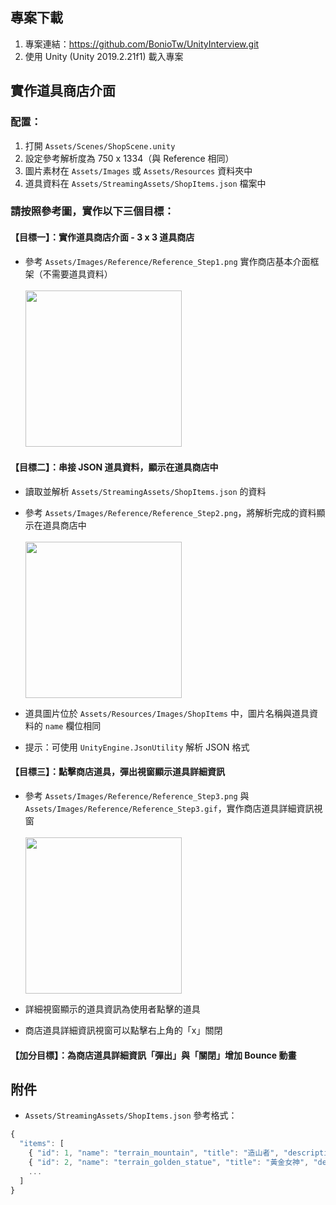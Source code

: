 ## 專案下載
  1. 專案連結：https://github.com/BonioTw/UnityInterview.git
  2. 使用 Unity (Unity 2019.2.21f1) 載入專案

## 實作道具商店介面
### 配置：
  1. 打開 `Assets/Scenes/ShopScene.unity`
  2. 設定參考解析度為 750 x 1334（與 Reference 相同）
  3. 圖片素材在 `Assets/Images` 或 `Assets/Resources` 資料夾中
  4. 道具資料在 `Assets/StreamingAssets/ShopItems.json` 檔案中

### 請按照參考圖，實作以下三個目標：
#### 【目標一】：實作道具商店介面 - 3 x 3 道具商店
  * 參考 `Assets/Images/Reference/Reference_Step1.png` 實作商店基本介面框架（不需要道具資料）<br><br><img width="250" src="https://user-images.githubusercontent.com/6658966/77414529-28af8880-6dfc-11ea-92b1-8c51b08ecb0c.png">

#### 【目標二】：串接 JSON 道具資料，顯示在道具商店中
  * 讀取並解析 `Assets/StreamingAssets/ShopItems.json` 的資料
  * 參考 `Assets/Images/Reference/Reference_Step2.png`，將解析完成的資料顯示在道具商店中<br><br><img width="250" src="https://user-images.githubusercontent.com/6658966/77414904-abd0de80-6dfc-11ea-8f77-44d75f55a940.png">

  * 道具圖片位於 `Assets/Resources/Images/ShopItems` 中，圖片名稱與道具資料的 `name` 欄位相同
  * 提示：可使用 `UnityEngine.JsonUtility` 解析 JSON 格式

#### 【目標三】：點擊商店道具，彈出視窗顯示道具詳細資訊
  * 參考 `Assets/Images/Reference/Reference_Step3.png` 與 `Assets/Images/Reference/Reference_Step3.gif`，實作商店道具詳細資訊視窗<br><br><img width="250" src="https://user-images.githubusercontent.com/6658966/77415202-12ee9300-6dfd-11ea-9545-1ed6d156775b.gif">

  * 詳細視窗顯示的道具資訊為使用者點擊的道具
  * 商店道具詳細資訊視窗可以點擊右上角的「x」關閉

#### 【加分目標】：為商店道具詳細資訊「彈出」與「關閉」增加 Bounce 動畫

## 附件
* `Assets/StreamingAssets/ShopItems.json` 參考格式：
```js
{
  "items": [
    { "id": 1, "name": "terrain_mountain", "title": "造山者", "description": "...", "money": 500 },
    { "id": 2, "name": "terrain_golden_statue", "title": "黃金女神", "description": "...", "money": 5000 },
    ...
  ]
}
```
